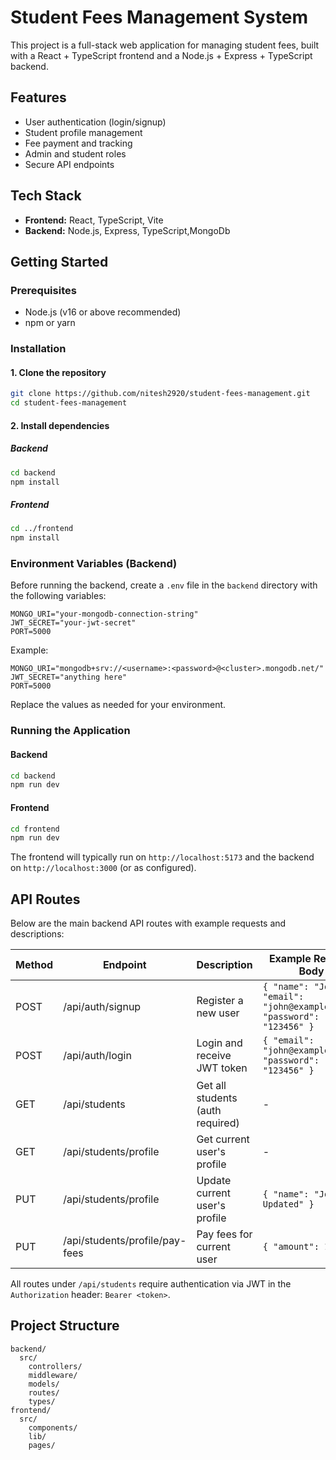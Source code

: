 # Student Fees Management System

This project is a full-stack web application for managing student fees, built with a React + TypeScript frontend and a Node.js + Express + TypeScript backend.

## Features
- User authentication (login/signup)
- Student profile management
- Fee payment and tracking
- Admin and student roles
- Secure API endpoints

## Tech Stack
- **Frontend:** React, TypeScript, Vite
- **Backend:** Node.js, Express, TypeScript,MongoDb

## Getting Started

### Prerequisites
- Node.js (v16 or above recommended)
- npm or yarn

### Installation

#### 1. Clone the repository
```sh
git clone https://github.com/nitesh2920/student-fees-management.git
cd student-fees-management
```

#### 2. Install dependencies
##### Backend
```sh
cd backend
npm install
```
##### Frontend
```sh
cd ../frontend
npm install
```


### Environment Variables (Backend)

Before running the backend, create a `.env` file in the `backend` directory with the following variables:

```env
MONGO_URI="your-mongodb-connection-string"
JWT_SECRET="your-jwt-secret"
PORT=5000
```

Example:
```env
MONGO_URI="mongodb+srv://<username>:<password>@<cluster>.mongodb.net/"
JWT_SECRET="anything here"
PORT=5000
```

Replace the values as needed for your environment.

### Running the Application

#### Backend
```sh
cd backend
npm run dev
```

#### Frontend
```sh
cd frontend
npm run dev
```

The frontend will typically run on `http://localhost:5173` and the backend on `http://localhost:3000` (or as configured).

## API Routes

Below are the main backend API routes with example requests and descriptions:

| Method | Endpoint                | Description                        | Example Request Body           |
|--------|-------------------------|------------------------------------|-------------------------------|
| POST   | /api/auth/signup        | Register a new user                | `{ "name": "John", "email": "john@example.com", "password": "123456" }` |
| POST   | /api/auth/login         | Login and receive JWT token        | `{ "email": "john@example.com", "password": "123456" }` |
| GET    | /api/students           | Get all students (auth required)   | -                             |
| GET    | /api/students/profile   | Get current user's profile         | -                             |
| PUT    | /api/students/profile   | Update current user's profile      | `{ "name": "John Updated" }` |
| PUT    | /api/students/profile/pay-fees | Pay fees for current user | `{ "amount": 1000 }`          |

All routes under `/api/students` require authentication via JWT in the `Authorization` header: `Bearer <token>`.

## Project Structure
```
backend/
  src/
    controllers/
    middleware/
    models/
    routes/
    types/
frontend/
  src/
    components/
    lib/
    pages/
```


